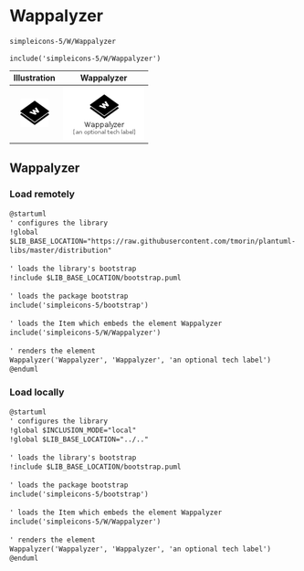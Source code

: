 # Wappalyzer


```text
simpleicons-5/W/Wappalyzer
```

```text
include('simpleicons-5/W/Wappalyzer')
```



| Illustration | Wappalyzer |
| :---: | :---: |
| ![illustration for Illustration](../../simpleicons-5/W/Wappalyzer.png) | ![illustration for Wappalyzer](../../simpleicons-5/W/Wappalyzer.Local.png) |




## Wappalyzer

### Load remotely
```plantuml
@startuml
' configures the library
!global $LIB_BASE_LOCATION="https://raw.githubusercontent.com/tmorin/plantuml-libs/master/distribution"

' loads the library's bootstrap
!include $LIB_BASE_LOCATION/bootstrap.puml

' loads the package bootstrap
include('simpleicons-5/bootstrap')

' loads the Item which embeds the element Wappalyzer
include('simpleicons-5/W/Wappalyzer')

' renders the element
Wappalyzer('Wappalyzer', 'Wappalyzer', 'an optional tech label')
@enduml
```

### Load locally
```plantuml
@startuml
' configures the library
!global $INCLUSION_MODE="local"
!global $LIB_BASE_LOCATION="../.."

' loads the library's bootstrap
!include $LIB_BASE_LOCATION/bootstrap.puml

' loads the package bootstrap
include('simpleicons-5/bootstrap')

' loads the Item which embeds the element Wappalyzer
include('simpleicons-5/W/Wappalyzer')

' renders the element
Wappalyzer('Wappalyzer', 'Wappalyzer', 'an optional tech label')
@enduml
```

